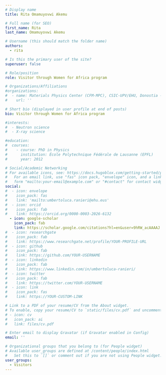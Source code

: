 ```yaml
---
# Display name
title: Rita Omamuyovwi Akemu

# Full name (for SEO)
first_name: Rita
last_name: Omamuyovwi Akemu

# Username (this should match the folder name)
authors:
  - rita

# Is this the primary user of the site?
superuser: false

# Role/position
role: Visitor through Women for Africa program

# Organizations/Affiliations
#organizations:
#  - name: Materials Physics Center (CFM-MPC), CSIC-UPV/EHU, Donostia - San Sebastián
#    url: ''

# Short bio (displayed in user profile at end of posts)
bio: Visitor through Women for Africa program

#interests:
#  - Neutron science
#  - X-ray science

#education:
#  courses:
#    - course: PhD in Physics
#      institution: École Polytechnique Fédérale de Lausanne (EPFL)
#      year: 2012

# Social/Academic Networking
# For available icons, see: https://docs.hugoblox.com/getting-started/page-builder/#icons
#   For an email link, use "fas" icon pack, "envelope" icon, and a link in the
#   form "mailto:your-email@example.com" or "#contact" for contact widget.
social:
#  - icon: envelope
#    icon_pack: fas
#    link: 'mailto:umbertoluca.ranieri@ehu.eus'
#  - icon: orcid
#    icon_pack: fab
#    link: https://orcid.org/0000-0003-2026-6132
  - icon: google-scholar
    icon_pack: fab
    link: https://scholar.google.com/citations?hl=en&user=9hRW_acAAAAJ
#  - icon: researchgate
#    icon_pack: fab
#    link: https://www.researchgate.net/profile/YOUR-PROFILE-URL
#  - icon: github
#    icon_pack: fab
#    link: https://github.com/YOUR-USERNAME
#  - icon: linkedin
#    icon_pack: fab
#    link: https://www.linkedin.com/in/umbertoluca-ranieri/
#  - icon: twitter
#    icon_pack: fab
#    link: https://twitter.com/YOUR-USERNAME
#  - icon: link
#    icon_pack: fas
#    link: https://YOUR-CUSTOM-LINK

# Link to a PDF of your resume/CV from the About widget.
# To enable, copy your resume/CV to `static/files/cv.pdf` and uncomment the lines below.
# - icon: cv
#   icon_pack: ai
#   link: files/cv.pdf

# Enter email to display Gravatar (if Gravatar enabled in Config)
email: ''

# Organizational groups that you belong to (for People widget)
# Available user_groups are defined at /content/people/index.html
#   Set this to `[]` or comment out if you are not using People widget.
user_groups:
  - Visitors
---
```



